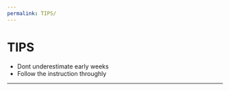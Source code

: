 ```yaml
---
permalink: TIPS/
---
```


# TIPS

* Dont underestimate early weeks 
* Follow the instruction throughly
<hr>
